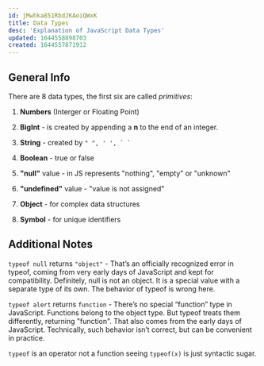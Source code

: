 ```yaml
---
id: jMwhka851RbdJKAoiQWxK
title: Data Types
desc: 'Explanation of JavaScript Data Types'
updated: 1644558898703
created: 1644557871912
---
```


## General Info

There are 8 data types, the first six are called *primitives*:

1. **Numbers** (Interger or Floating Point)

2. **BigInt** - is created by appending a **n** to the end of an integer.

3. **String** - created by ```" ", ' ', ` ` ```

4. **Boolean** - true or false

5. **"null"** value - in JS represents "nothing", "empty" or "unknown"

6. **"undefined"** value - "value is not assigned"

7. **Object** - for complex data structures

8. **Symbol** - for unique identifiers

## Additional Notes

```typeof null``` returns ```"object"``` - That’s an officially recognized error in typeof, coming from very early days of JavaScript and kept for compatibility. Definitely, null is not an object. It is a special value with a separate type of its own. The behavior of typeof is wrong here.

```typeof alert``` returns ```function``` - There’s no special “function” type in JavaScript. Functions belong to the object type. But typeof treats them differently, returning "function". That also comes from the early days of JavaScript. Technically, such behavior isn’t correct, but can be convenient in practice.

```typeof``` is an operator not a function seeing ```typeof(x)``` is just syntactic sugar.
